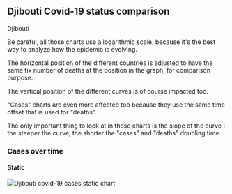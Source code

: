 ## Djibouti Covid-19 status comparison 

Djibouti



Be careful, all those charts use a logarithmic scale, because it's the best way to analyze how the epidemic is evolving.
 
The horizontal position of the different countries is adjusted to have the same fix number of deaths at the position in the graph, for comparison purpose.

The vertical position of the different curves is of course impacted too.

"Cases" charts are even more affected too because they use the same time offset that is used for "deaths".

The only important thing to look at in those charts is the slope of the curve : the steeper the curve, the shorter the "cases" and "deaths" doubling time.



 
### Cases over time
 
#### Static
![Djibouti covid-19 cases static chart](https://raw.githubusercontent.com/madlag/coronavirus_study/master/notebooks/graphs/2020-03-20/countries/Djibouti/2020-03-20_Djibouti_deaths.png "Djibouti covid-19 cases static chart")   

